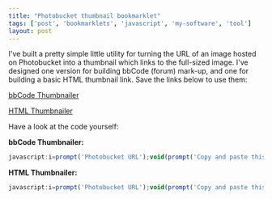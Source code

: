 ```yaml
---
title: "Photobucket thumbnail bookmarklet"
tags: ['post', 'bookmarklets', 'javascript', 'my-software', 'tool']
layout: post
---
```


I've built a pretty simple little utility for turning the URL of an
image hosted on Photobucket into a thumbnail which links to the
full-sized image. I've designed one version for building bbCode (forum)
mark-up, and one for building a basic HTML thumbnail link. Save the
links below to use them:

<a href="javascript:i=prompt('Photobucket%20URL');void(prompt('Copy%20and%20paste%20this','%5Burl='+i+'%5D%5Bimg%5D'+i.replace(/\/(%5B%5E./%5D+?\.%5B%5E./%5D+?)$/,'/th_$1')+'%5B/img%5D%5B/url%5D'));">bbCode Thumbnailer</a>


<a href="javascript:i=prompt('Photobucket%20URL');void(prompt('Copy%20and%20paste%20this','%3Ca%20href=\''+i+'\'%3E%3Cimg%20src=\''+i.replace(/\/(%5B%5E./%5D+?\.%5B%5E./%5D+?)$/,'/th_$1')+'\'%20\/%3E%3C\/a%3E'));">HTML Thumbnailer</a>

Have a look at the code yourself:<!--more-->

**bbCode Thumbnailer:**

```js
javascript:i=prompt('Photobucket URL');void(prompt('Copy and paste this','[url='+i+'][img]'+i.replace(/\/([\^./]+?\.[\^./]+?)$/,'/th_$1')+'[/img][/url]'));[/js]
```

**HTML Thumbnailer:**

```js
javascript:i=prompt('Photobucket URL');void(prompt('Copy and paste this','<a href=\''+i+'\'><img src=\''+i.replace(/\/([\^./]+?\.[\^./]+?)$/,'/th_$1')+'\' \/><\/a>'));
```
